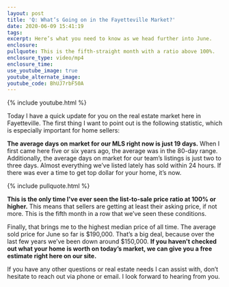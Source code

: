 ```yaml
---
layout: post
title: 'Q: What’s Going on in the Fayetteville Market?'
date: 2020-06-09 15:41:19
tags:
excerpt: Here’s what you need to know as we head further into June.
enclosure:
pullquote: This is the fifth-straight month with a ratio above 100%.
enclosure_type: video/mp4
enclosure_time:
use_youtube_image: true
youtube_alternate_image:
youtube_code: BhUJ7rbF50A
---
```


{% include youtube.html %}

Today I have a quick update for you on the real estate market here in Fayetteville. The first thing I want to point out is the following statistic, which is especially important for home sellers:

**The average days on market for our MLS right now is just 19 days.** When I first came here five or six years ago, the average was in the 80-day range. Additionally, the average days on market for our team’s listings is just two to three days. Almost everything we’ve listed lately has sold within 24 hours. If there was ever a time to get top dollar for your home, it’s now.&nbsp;

{% include pullquote.html %}

**This is the only time I've ever seen the list-to-sale price ratio at 100% or higher.** This means that sellers are getting at least their asking price, if not more. This is the fifth month in a row that we’ve seen these conditions.

Finally, that brings me to the highest median price of all time. The average sold price for June so far is $190,000. That’s a big deal, because over the last few years we’ve been down around $150,000. **If you haven't checked out what your home is worth on today’s market, we can give you a free estimate right here on our site.**

If you have any other questions or real estate needs I can assist with, don’t hesitate to reach out via phone or email. I look forward to hearing from you.
